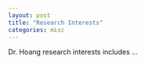 ```yaml
---
layout: post
title: "Research Interests"
categories: misc
---
```


Dr. Hoang research interests includes ...
